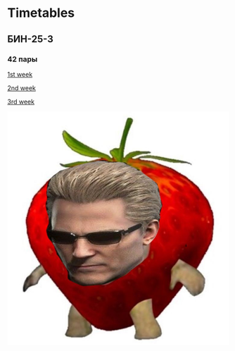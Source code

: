 # Timetables

## БИН-25-3

### 42 пары

[1st week](./timetable_1w.md)

[2nd week](./timetable_2w.md)

[3rd week](./timetable_3w.md)

![Strawberry Wesker](./Strawberry-Wesker.png)